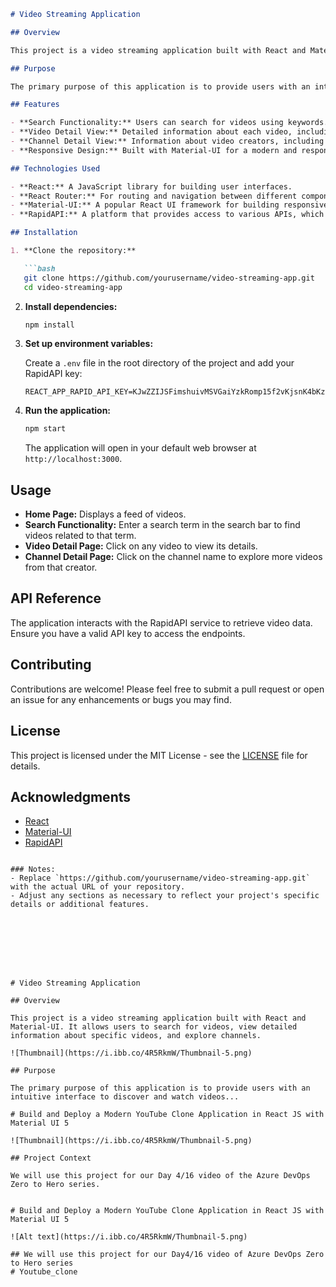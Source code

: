 

```markdown
# Video Streaming Application

## Overview

This project is a video streaming application built with React and Material-UI. It allows users to search for videos, view detailed information about specific videos, and explore channels. The application utilizes the RapidAPI service to fetch video data from various sources.

## Purpose

The primary purpose of this application is to provide users with an intuitive interface to discover and watch videos. It aims to enhance the user experience by offering seamless navigation and access to a wide range of video content.

## Features

- **Search Functionality:** Users can search for videos using keywords.
- **Video Detail View:** Detailed information about each video, including title, description, and other relevant metadata.
- **Channel Detail View:** Information about video creators, including their other videos and channel details.
- **Responsive Design:** Built with Material-UI for a modern and responsive user interface.

## Technologies Used

- **React:** A JavaScript library for building user interfaces.
- **React Router:** For routing and navigation between different components.
- **Material-UI:** A popular React UI framework for building responsive layouts.
- **RapidAPI:** A platform that provides access to various APIs, which is used here to fetch video data.

## Installation

1. **Clone the repository:**

   ```bash
   git clone https://github.com/yourusername/video-streaming-app.git
   cd video-streaming-app
   ```

2. **Install dependencies:**

   ```bash
   npm install
   ```

3. **Set up environment variables:**

   Create a `.env` file in the root directory of the project and add your RapidAPI key:

   ```plaintext
   REACT_APP_RAPID_API_KEY=KJwZZIJSFimshuivMSVGaiYzkRomp15f2vKjsnK4bKzuUzVLzA
   ```

4. **Run the application:**

   ```bash
   npm start
   ```

   The application will open in your default web browser at `http://localhost:3000`.

## Usage

- **Home Page:** Displays a feed of videos.
- **Search Functionality:** Enter a search term in the search bar to find videos related to that term.
- **Video Detail Page:** Click on any video to view its details.
- **Channel Detail Page:** Click on the channel name to explore more videos from that creator.

## API Reference

The application interacts with the RapidAPI service to retrieve video data. Ensure you have a valid API key to access the endpoints.

## Contributing

Contributions are welcome! Please feel free to submit a pull request or open an issue for any enhancements or bugs you may find.

## License

This project is licensed under the MIT License - see the [LICENSE](LICENSE) file for details.

## Acknowledgments

- [React](https://reactjs.org/)
- [Material-UI](https://mui.com/)
- [RapidAPI](https://rapidapi.com/)
```

### Notes:
- Replace `https://github.com/yourusername/video-streaming-app.git` with the actual URL of your repository.
- Adjust any sections as necessary to reflect your project's specific details or additional features.








# Video Streaming Application

## Overview

This project is a video streaming application built with React and Material-UI. It allows users to search for videos, view detailed information about specific videos, and explore channels.

![Thumbnail](https://i.ibb.co/4R5RkmW/Thumbnail-5.png)

## Purpose

The primary purpose of this application is to provide users with an intuitive interface to discover and watch videos...

# Build and Deploy a Modern YouTube Clone Application in React JS with Material UI 5

![Thumbnail](https://i.ibb.co/4R5RkmW/Thumbnail-5.png)

## Project Context

We will use this project for our Day 4/16 video of the Azure DevOps Zero to Hero series.


# Build and Deploy a Modern YouTube Clone Application in React JS with Material UI 5

![Alt text](https://i.ibb.co/4R5RkmW/Thumbnail-5.png)

## We will use this project for our Day4/16 video of Azure DevOps Zero to Hero series
# Youtube_clone
